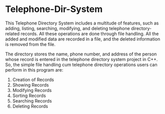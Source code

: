 # Telephone-Dir-System

This Telephone Directory System includes a multitude of features, such as adding, listing, searching, modifying, and deleting telephone directory-related records. All these operations are done through file handling. All the added and modified data are recorded in a file, and the deleted information is removed from the file.

The directory stores the name, phone number, and address of the person whose record is entered in the telephone directory system project in C++. So, the simple file handling cum telephone directory operations users can perform in this program are:

1. Creation of Records
2. Showing Records
3. Modifying Records
4. Sorting Records
5. Searching Records
6. Deleting Records
